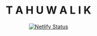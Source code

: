<span align="center">
  
# T A H U W A L I K
[![Netlify Status](https://api.netlify.com/api/v1/badges/d6e6d5f7-2e6b-475c-ba12-269f982e13af/deploy-status)](https://app.netlify.com/sites/tahu-walik/deploys)

</span>
